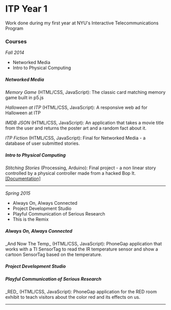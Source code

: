 ITP Year 1
===

Work done during my first year at NYU's Interactive Telecommunications Program

<h3>Courses</h3>

<i>Fall 2014</i>
<p>
<ul>
  <li>Networked Media</li>
  <li>Intro to Physical Computing</li>
</ul>
<p>
<h5>Networked Media</h5>
<p>
<i>Memory Game</i> (HTML/CSS, JavaScript): The classic card matching memory game built in p5.js
<p>
<i>Halloween at ITP</i> (HTML/CSS, JavaScript): A responsive web ad for Halloween at ITP 
<p>
<i>IMDB JSON</i> (HTML/CSS, JavaScript): An application that takes a movie title from the user and returns the poster art and a random fact about it. 
<p>
<i>ITP Fiction</i> (HTML/CSS, JavaScript): Final for Networked Media - a database of user submitted stories. 
<p>
<h5>Intro to Physical Computing</h5>
<p>
<i>Stitching Stories</i> (Processing, Arduino): Final project - a non linear story controlled by a physical controller made from a hacked Bop It. <a href="www.teletechnophiliac.com/blog/2014/12/final-project-documentation-stitching-storieshtml">[Documentation]</a>
<p>
<hr>
<i>Spring 2015</i>
<p>
<ul>
  <li>Always On, Always Connected</li>
  <li>Project Development Studio</li>
  <li>Playful Communication of Serious Research</li>
  <li>This is the Remix</li>
</ul>
<p>
<h5>Always On, Always Connected</h5>
<p>
_And Now The Temp_ (HTML/CSS, JavaScript): PhoneGap application that works with a TI SensorTag to read the IR temperature sensor and show a cartoon SensorTag based on the temperature.
<p>
<h5>Project Development Studio</h5>
<p>
<h5>Playful Communication of Serious Research</h5>
_RED_ (HTML/CSS, JavaScript): PhoneGap application for the RED room exhibit to teach visitors about the color red and its effects on us. 
<hr>

